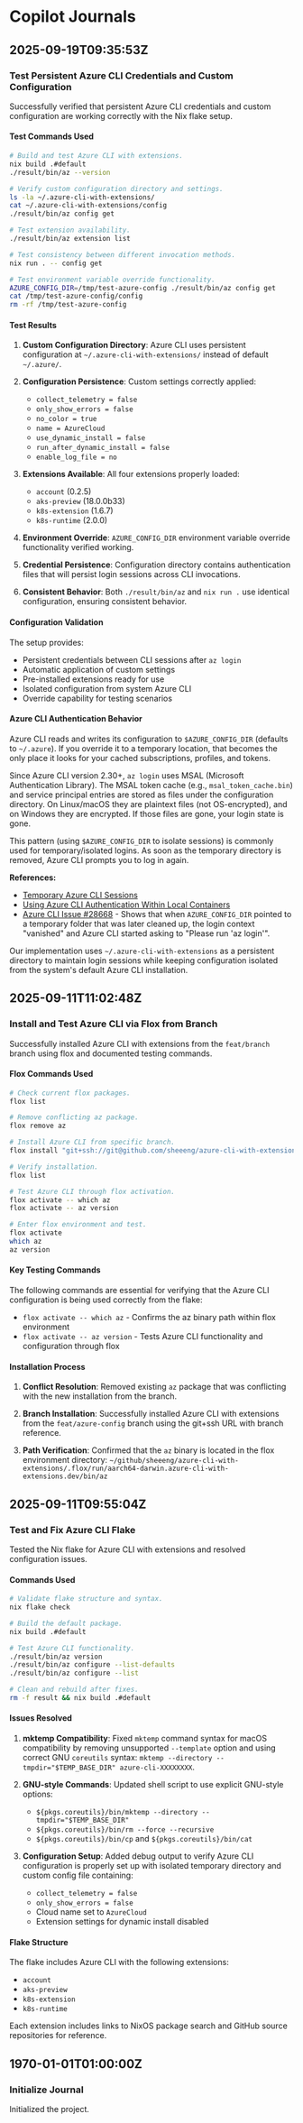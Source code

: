 # Copilot Journals

## 2025-09-19T09:35:53Z

### Test Persistent Azure CLI Credentials and Custom Configuration

Successfully verified that persistent Azure CLI credentials and custom configuration are working correctly with the Nix flake setup.

#### Test Commands Used

```bash
# Build and test Azure CLI with extensions.
nix build .#default
./result/bin/az --version

# Verify custom configuration directory and settings.
ls -la ~/.azure-cli-with-extensions/
cat ~/.azure-cli-with-extensions/config
./result/bin/az config get

# Test extension availability.
./result/bin/az extension list

# Test consistency between different invocation methods.
nix run . -- config get

# Test environment variable override functionality.
AZURE_CONFIG_DIR=/tmp/test-azure-config ./result/bin/az config get
cat /tmp/test-azure-config/config
rm -rf /tmp/test-azure-config
```

#### Test Results

1. **Custom Configuration Directory**: Azure CLI uses persistent configuration at `~/.azure-cli-with-extensions/` instead of default `~/.azure/`.

2. **Configuration Persistence**: Custom settings correctly applied:
   - `collect_telemetry = false`
   - `only_show_errors = false`
   - `no_color = true`
   - `name = AzureCloud`
   - `use_dynamic_install = false`
   - `run_after_dynamic_install = false`
   - `enable_log_file = no`

3. **Extensions Available**: All four extensions properly loaded:
   - `account` (0.2.5)
   - `aks-preview` (18.0.0b33)
   - `k8s-extension` (1.6.7)
   - `k8s-runtime` (2.0.0)

4. **Environment Override**: `AZURE_CONFIG_DIR` environment variable override functionality verified working.

5. **Credential Persistence**: Configuration directory contains authentication files that will persist login sessions across CLI invocations.

6. **Consistent Behavior**: Both `./result/bin/az` and `nix run .` use identical configuration, ensuring consistent behavior.

#### Configuration Validation

The setup provides:

- Persistent credentials between CLI sessions after `az login`
- Automatic application of custom settings
- Pre-installed extensions ready for use
- Isolated configuration from system Azure CLI
- Override capability for testing scenarios

#### Azure CLI Authentication Behavior

Azure CLI reads and writes its configuration to `$AZURE_CONFIG_DIR` (defaults to `~/.azure`). If you override it to a temporary location, that becomes the only place it looks for your cached subscriptions, profiles, and tokens.

Since Azure CLI version 2.30+, `az login` uses MSAL (Microsoft Authentication Library). The MSAL token cache (e.g., `msal_token_cache.bin`) and service principal entries are stored as files under the configuration directory. On Linux/macOS they are plaintext files (not OS-encrypted), and on Windows they are encrypted. If those files are gone, your login state is gone.

This pattern (using `$AZURE_CONFIG_DIR` to isolate sessions) is commonly used for temporary/isolated logins. As soon as the temporary directory is removed, Azure CLI prompts you to log in again.

**References:**

- [Temporary Azure CLI Sessions][temporary-azure-cli-sessions]
- [Using Azure CLI Authentication Within Local Containers][azure-cli-authentication-containers]
- [Azure CLI Issue #28668][azure-cli-issue-28668] - Shows that when `AZURE_CONFIG_DIR` pointed to a temporary folder that was later cleaned up, the login context "vanished" and Azure CLI started asking to "Please run 'az login'".

Our implementation uses `~/.azure-cli-with-extensions` as a persistent directory to maintain login sessions while keeping configuration isolated from the system's default Azure CLI installation.

[temporary-azure-cli-sessions]: https://www.goatly.net/post/2022/11/temporary-azure-cli-sessions/
[azure-cli-authentication-containers]: https://endjin.com/blog/2022/09/using-azcli-authentication-within-local-containers
[azure-cli-issue-28668]: https://github.com/Azure/azure-cli/issues/28668

## 2025-09-11T11:02:48Z

### Install and Test Azure CLI via Flox from Branch

Successfully installed Azure CLI with extensions from the `feat/branch` branch using flox and documented testing commands.

#### Flox Commands Used

```bash
# Check current flox packages.
flox list

# Remove conflicting az package.
flox remove az

# Install Azure CLI from specific branch.
flox install "git+ssh://git@github.com/sheeeng/azure-cli-with-extensions?ref=feat/branch"

# Verify installation.
flox list

# Test Azure CLI through flox activation.
flox activate -- which az
flox activate -- az version

# Enter flox environment and test.
flox activate
which az
az version
```

#### Key Testing Commands

The following commands are essential for verifying that the Azure CLI configuration is being used correctly from the flake:

- `flox activate -- which az` - Confirms the az binary path within flox environment
- `flox activate -- az version` - Tests Azure CLI functionality and configuration through flox

#### Installation Process

1. **Conflict Resolution**: Removed existing `az` package that was conflicting with the new installation from the branch.

2. **Branch Installation**: Successfully installed Azure CLI with extensions from the `feat/azure-config` branch using the git+ssh URL with branch reference.

3. **Path Verification**: Confirmed that the `az` binary is located in the flox environment directory: `~/github/sheeeng/azure-cli-with-extensions/.flox/run/aarch64-darwin.azure-cli-with-extensions.dev/bin/az`

## 2025-09-11T09:55:04Z

### Test and Fix Azure CLI Flake

Tested the Nix flake for Azure CLI with extensions and resolved configuration issues.

#### Commands Used

```bash
# Validate flake structure and syntax.
nix flake check

# Build the default package.
nix build .#default

# Test Azure CLI functionality.
./result/bin/az version
./result/bin/az configure --list-defaults
./result/bin/az configure --list

# Clean and rebuild after fixes.
rm -f result && nix build .#default
```

#### Issues Resolved

1. **mktemp Compatibility**: Fixed `mktemp` command syntax for macOS compatibility by removing unsupported `--template` option and using correct GNU `coreutils` syntax: `mktemp --directory --tmpdir="$TEMP_BASE_DIR" azure-cli-XXXXXXXX`.

2. **GNU-style Commands**: Updated shell script to use explicit GNU-style options:
   - `${pkgs.coreutils}/bin/mktemp --directory --tmpdir="$TEMP_BASE_DIR"`
   - `${pkgs.coreutils}/bin/rm --force --recursive`
   - `${pkgs.coreutils}/bin/cp` and `${pkgs.coreutils}/bin/cat`

3. **Configuration Setup**: Added debug output to verify Azure CLI configuration is properly set up with isolated temporary directory and custom config file containing:
   - `collect_telemetry = false`
   - `only_show_errors = false`
   - Cloud name set to `AzureCloud`
   - Extension settings for dynamic install disabled

#### Flake Structure

The flake includes Azure CLI with the following extensions:

- `account`
- `aks-preview`
- `k8s-extension`
- `k8s-runtime`

Each extension includes links to NixOS package search and GitHub source repositories for reference.

## 1970-01-01T01:00:00Z

### Initialize Journal

Initialized the project.
